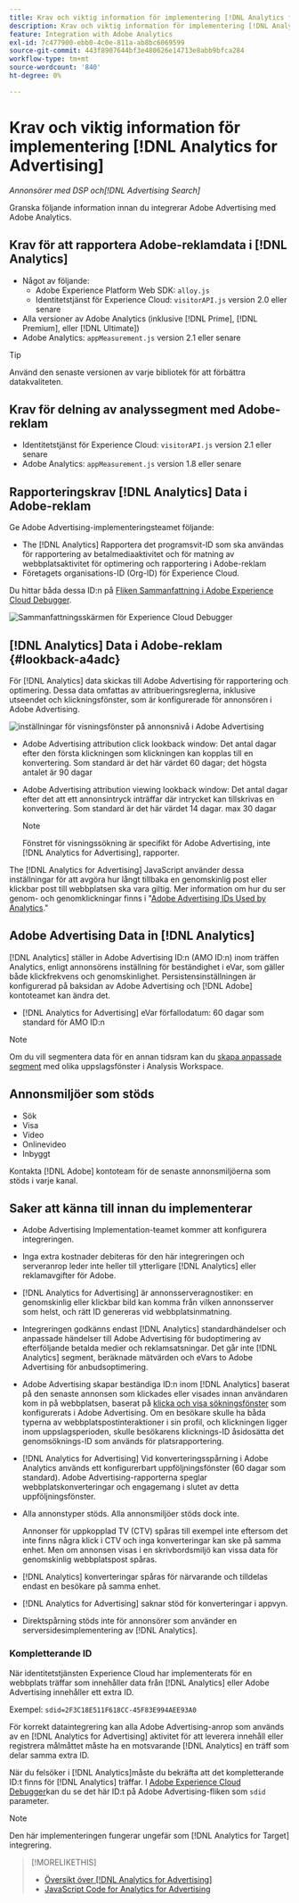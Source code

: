 ```yaml
---
title: Krav och viktig information för implementering [!DNL Analytics for Advertising]
description: Krav och viktig information för implementering [!DNL Analytics for Advertising]
feature: Integration with Adobe Analytics
exl-id: 7c477900-ebb0-4c0e-811a-ab8bc6069599
source-git-commit: 443f8907644bf3e480626e14713e8abb9bfca284
workflow-type: tm+mt
source-wordcount: '840'
ht-degree: 0%

---
```


# Krav och viktig information för implementering [!DNL Analytics for Advertising]

*Annonsörer med DSP och[!DNL Advertising Search]*

Granska följande information innan du integrerar Adobe Advertising med Adobe Analytics.

## Krav för att rapportera Adobe-reklamdata i [!DNL Analytics]

* Något av följande:
   * Adobe Experience Platform Web SDK: `alloy.js`
   * Identitetstjänst för Experience Cloud: `visitorAPI.js` version 2.0 eller senare
* Alla versioner av Adobe Analytics (inklusive [!DNL Prime], [!DNL Premium], eller [!DNL Ultimate])
* Adobe Analytics: `appMeasurement.js` version 2.1 eller senare

>[!TIP]
>
>Använd den senaste versionen av varje bibliotek för att förbättra datakvaliteten.

## Krav för delning av analyssegment med Adobe-reklam

* Identitetstjänst för Experience Cloud: `visitorAPI.js` version 2.1 eller senare
* Adobe Analytics: `appMeasurement.js` version 1.8 eller senare

## Rapporteringskrav [!DNL Analytics] Data i Adobe-reklam

Ge Adobe Advertising-implementeringsteamet följande:

* The [!DNL Analytics] Rapportera det programsvit-ID som ska användas för rapportering av betalmediaaktivitet och för matning av webbplatsaktivitet för optimering och rapportering i Adobe-reklam
* Företagets organisations-ID (Org-ID) för Experience Cloud.

Du hittar båda dessa ID:n på [Fliken Sammanfattning i Adobe Experience Cloud Debugger](https://experienceleague.adobe.com/docs/debugger/using-v2/summary.html).

![Sammanfattningsskärmen för Experience Cloud Debugger](/help/integrations/assets/a4adc-debugger-summary.png)

## [!DNL Analytics] Data i Adobe-reklam {#lookback-a4adc}

För [!DNL Analytics] data skickas till Adobe Advertising för rapportering och optimering. Dessa data omfattas av attribueringsreglerna, inklusive utseendet och klickningsfönster, som är konfigurerade för annonsören i Adobe Advertising.

![inställningar för visningsfönster på annonsnivå i Adobe Advertising](/help/integrations/assets/a4adc-lookbacks.png)

* Adobe Advertising attribution click lookback window: Det antal dagar efter den första klickningen som klickningen kan kopplas till en konvertering. Som standard är det här värdet 60 dagar; det högsta antalet är 90 dagar
* Adobe Advertising attribution viewing lookback window: Det antal dagar efter det att ett annonsintryck inträffar där intrycket kan tillskrivas en konvertering. Som standard är det här värdet 14 dagar. max 30 dagar

   >[!NOTE]
   >
   > Fönstret för visningssökning är specifikt för Adobe Advertising, inte [!DNL Analytics for Advertising], rapporter.

The [!DNL Analytics for Advertising] JavaScript använder dessa inställningar för att avgöra hur långt tillbaka en genomskinlig post eller klickbar post till webbplatsen ska vara giltig. Mer information om hur du ser genom- och genomklickningar finns i &quot;[Adobe Advertising IDs Used by Analytics](ids.md).&quot;

## Adobe Advertising Data in [!DNL Analytics]

[!DNL Analytics] ställer in Adobe Advertising ID:n (AMO ID:n) inom träffen Analytics, enligt annonsörens inställning för beständighet i eVar, som gäller både klickfrekvens och genomskinlighet. Persistensinställningen är konfigurerad på baksidan av Adobe Advertising och [!DNL Adobe] kontoteamet kan ändra det.

* [!DNL Analytics for Advertising] eVar förfallodatum: 60 dagar som standard för AMO ID:n

>[!NOTE]
>
>Om du vill segmentera data för en annan tidsram kan du [skapa anpassade segment](https://experienceleague.adobe.com/docs/analytics/components/segmentation/segmentation-workflow/seg-build.html) med olika uppslagsfönster i Analysis Workspace.

## Annonsmiljöer som stöds

* Sök
* Visa
* Video
* Onlinevideo
* Inbyggt

Kontakta [!DNL Adobe] kontoteam för de senaste annonsmiljöerna som stöds i varje kanal.

## Saker att känna till innan du implementerar

* Adobe Advertising Implementation-teamet kommer att konfigurera integreringen.

* Inga extra kostnader debiteras för den här integreringen och serveranrop leder inte heller till ytterligare [!DNL Analytics] eller reklamavgifter för Adobe.

* [!DNL Analytics for Advertising] är annonsserveragnostiker: en genomskinlig eller klickbar bild kan komma från vilken annonsserver som helst, och rätt ID genereras vid webbplatsinmatning.

* Integreringen godkänns endast [!DNL Analytics] standardhändelser och anpassade händelser till Adobe Advertising för budoptimering av efterföljande betalda medier och reklamsatsningar. Det går inte [!DNL Analytics] segment, beräknade mätvärden och eVars to Adobe Advertising för anbudsoptimering.

* Adobe Advertising skapar beständiga ID:n inom [!DNL Analytics] baserat på den senaste annonsen som klickades eller visades innan användaren kom in på webbplatsen, baserat på [klicka och visa sökningsfönster](#lookback-a4adc) som konfigurerats i Adobe Advertising. Om en besökare skulle ha båda typerna av webbplatspostinteraktioner i sin profil, och klickningen ligger inom uppslagsperioden, skulle besökarens klicknings-ID åsidosätta det genomsöknings-ID som används för platsrapportering.

* [!DNL Analytics for Advertising] Vid konverteringsspårning i Adobe Analytics används ett konfigurerbart uppföljningsfönster (60 dagar som standard). Adobe Advertising-rapporterna speglar webbplatskonverteringar och engagemang i slutet av detta uppföljningsfönster.

* Alla annonstyper stöds. Alla annonsmiljöer stöds dock inte.

   Annonser för uppkopplad TV (CTV) spåras till exempel inte eftersom det inte finns några klick i CTV och inga konverteringar kan ske på samma enhet. Men om annonsen visas i en skrivbordsmiljö kan vissa data för genomskinlig webbplatspost spåras.

* [!DNL Analytics] konverteringar spåras för närvarande och tilldelas endast en besökare på samma enhet.

* [!DNL Analytics for Advertising] saknar stöd för konverteringar i appvyn.

* Direktspårning stöds inte för annonsörer som använder en serversidesimplementering av [!DNL Analytics].

### Kompletterande ID

När identitetstjänsten Experience Cloud har implementerats för en webbplats träffar som innehåller data från [!DNL Analytics] eller Adobe Advertising innehåller ett extra ID.

Exempel: `sdid=2F3C18E511F618CC-45F83E994AEE93A0`

För korrekt dataintegrering kan alla Adobe Advertising-anrop som används av en [!DNL Analytics for Advertising] aktivitet för att leverera innehåll eller registrera målmåttet måste ha en motsvarande [!DNL Analytics] en träff som delar samma extra ID.

När du felsöker i [!DNL Analytics]måste du bekräfta att det kompletterande ID:t finns för [!DNL Analytics] träffar. I [Adobe Experience Cloud Debugger](https://experienceleague.adobe.com/docs/debugger/using-v2/summary.html)kan du se det här ID:t på Adobe Advertising-fliken som `sdid` parameter.

>[!NOTE]
>
> Den här implementeringen fungerar ungefär som [!DNL Analytics for Target] integrering.

>[!MORELIKETHIS]
>
>* [Översikt över [!DNL Analytics for Advertising]](overview.md)
>* [JavaScript Code for Analytics for Advertising](/help/integrations/analytics/javascript.md)


